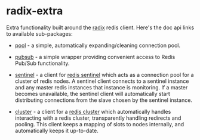 radix-extra
===========

Extra functionality built around the [radix][radix] redis client. Here's the doc
api links to available sub-packages:

* [pool](http://godoc.org/github.com/srikumarkpz/fzzy-radix-fork/extra/pool) - a simple,
  automatically expanding/cleaning connection pool.

* [pubsub](http://godoc.org/github.com/srikumarkpz/fzzy-radix-fork/extra/pubsub) - a simple
  wrapper providing convenient access to Redis Pub/Sub functionality.

* [sentinel](http://godoc.org/github.com/srikumarkpz/fzzy-radix-fork/extra/sentinel) - a client
  for [redis sentinel][sentinel] which acts as a connection pool for a cluster
  of redis nodes. A sentinel client connects to a sentinel instance and any
  master redis instances that instance is monitoring. If a master becomes
  unavailable, the sentinel client will automatically start distributing
  connections from the slave chosen by the sentinel instance.

* [cluster](http://godoc.org/github.com/srikumarkpz/fzzy-radix-fork/extra/cluster) - a client
  for a [redis cluster][cluster] which automatically handles interacting with a
  redis cluster, transparently handling redirects and pooling. This client keeps
  a mapping of slots to nodes internally, and automatically keeps it up-to-date.

[radix]: https://github.com/srikumarkpz/fzzy-radix-fork
[sentinel]: http://redis.io/topics/sentinel
[cluster]: http://redis.io/topics/cluster-spec
